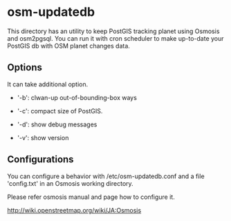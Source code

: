 osm-updatedb
==========

This directory has an utility to keep PostGIS tracking planet
using Osmosis and osm2pgsql.
You can run it with cron scheduler to make up-to-date your PostGIS db
with OSM planet changes data.

Options
---

It can take additional option.

  * '-b': clwan-up out-of-bounding-box ways
 
  * '-c': compact size of PostGIS.

  * '-d': show debug messages

  * '-v': show version 

Configurations
----

You can configure a behavior with /etc/osm-updatedb.conf
and a file 'config.txt' in an Osmosis working directory.

Please refer osmosis manual and page how to configure it.

http://wiki.openstreetmap.org/wiki/JA:Osmosis

